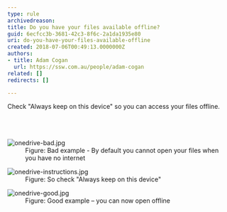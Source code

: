 ```yaml
---
type: rule
archivedreason: 
title: Do you have your files available offline?
guid: 6ecfcc3b-3681-42c3-8f6c-2a1da1935e80
uri: do-you-have-your-files-available-offline
created: 2018-07-06T00:49:13.0000000Z
authors:
- title: Adam Cogan
  url: https://ssw.com.au/people/adam-cogan
related: []
redirects: []

---
```



Check &quot;Always keep on this device&quot; so you can access your files offline.<br><br>
<br><excerpt class='endintro'></excerpt><br>
<dl class="badImage"><dt> <img src="/PublishingImages/onedrive-bad.jpg" alt="onedrive-bad.jpg" /> </dt><dd>Figure&#58; Bad example - By default you cannot open your files when you have no internet</dd></dl> <dl class="image"> <dt> <img src="/PublishingImages/onedrive-instructions.jpg" alt="onedrive-instructions.jpg" /> </dt><dd>Figure&#58; So check &quot;Always keep on this device&quot;</dd></dl><dl class="goodImage"><dt> <img src="/PublishingImages/onedrive-good.jpg" alt="onedrive-good.jpg" /> </dt><dd>Figure&#58; Good example – you can now open offline <br>​<br><br></dd></dl>


